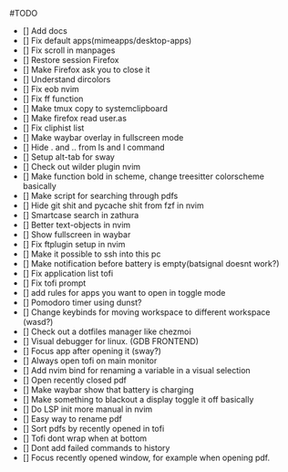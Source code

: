 #TODO

- [] Add docs
- [] Fix default apps(mimeapps/desktop-apps)
- [] Fix scroll in manpages
- [] Restore session Firefox
- [] Make Firefox ask you to close it
- [] Understand dircolors
- [] Fix eob nvim
- [] Fix ff function
- [] Make tmux copy to systemclipboard
- [] Make firefox read user.as
- [] Fix cliphist list
- [] Make waybar overlay in fullscreen mode
- [] Hide . and .. from ls and l command
- [] Setup alt-tab for sway
- [] Check out wilder plugin nvim
- [] Make function bold in scheme, change treesitter colorscheme basically
- [] Make script for searching through pdfs
- [] Hide git shit and pycache shit from fzf in nvim
- [] Smartcase search in zathura
- [] Better text-objects in nvim
- [] Show fullscreen in waybar
- [] Fix ftplugin setup in nvim
- [] Make it possible to ssh into this pc
- [] Make notification before battery is empty(batsignal doesnt work?)
- [] Fix application list tofi
- [] Fix tofi prompt
- [] add rules for apps you want to open in toggle mode
- [] Pomodoro timer using dunst?
- [] Change keybinds for moving workspace to different workspace (wasd?)
- [] Check out a dotfiles manager like chezmoi
- [] Visual debugger for linux. (GDB FRONTEND)
- [] Focus app after opening it (sway?)
- [] Always open tofi on main monitor
- [] Add nvim bind for renaming a variable in a visual selection
- [] Open recently closed pdf
- [] Make waybar show that battery is charging
- [] Make something to blackout a display toggle it off basically
- [] Do LSP init more manual in nvim
- [] Easy way to rename pdf
- [] Sort pdfs by recently opened in tofi
- [] Tofi dont wrap when at bottom
- [] Dont add failed commands to history
- [] Focus recently opened window, for example when opening pdf.
